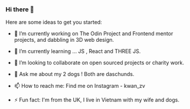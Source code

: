 ### Hi there 👋


Here are some ideas to get you started:

- 🔭 I’m currently working on The Odin Project and Frontend mentor projects, and dabbling in 3D web design.
  
- 🌱 I’m currently learning ... JS , React and THREE JS.
  
- 👯 I’m looking to collaborate on open sourced projects or charity work.

  
- 💬 Ask me about my 2 dogs ! Both are daschunds.
  
- 📫 How to reach me: Find me on Instagram - kwan_zv
  
- ⚡ Fun fact: I'm from the UK, I live in Vietnam with my wife and dogs.
